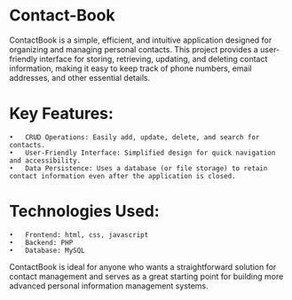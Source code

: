 # Contact-Book

ContactBook is a simple, efficient, and intuitive application designed for organizing and managing personal contacts. This project provides a user-friendly interface for storing, retrieving, updating, and deleting contact information, making it easy to keep track of phone numbers, email addresses, and other essential details.

# Key Features:

	•	CRUD Operations: Easily add, update, delete, and search for contacts.
	•	User-Friendly Interface: Simplified design for quick navigation and accessibility.
	•	Data Persistence: Uses a database (or file storage) to retain contact information even after the application is closed.

# Technologies Used:

	•	Frontend: html, css, javascript
	•	Backend: PHP
	•	Database: MySQL

ContactBook is ideal for anyone who wants a straightforward solution for contact management and serves as a great starting point for building more advanced personal information management systems.
